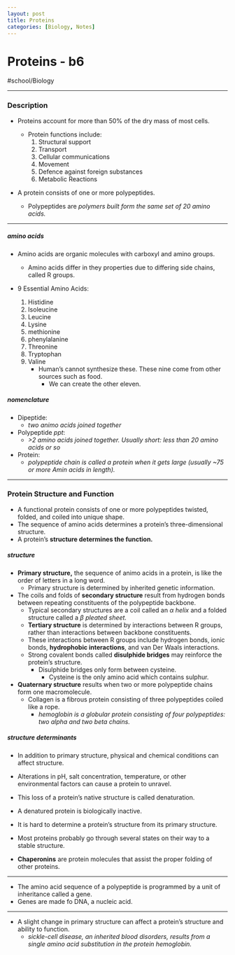 ```yaml
---
layout: post
title: Proteins
categories: [Biology, Notes]
---
```

# Proteins - b6
#school/Biology
- - - -
### Description
* Proteins account for more than 50% of the dry mass of most cells.
	* Protein functions include:
		1. Structural support
		2. Transport
		3. Cellular communications
		4. Movement
		5. Defence against foreign substances
		6. Metabolic Reactions

* A protein consists of one or more polypeptides.
	* Polypeptides are _polymers built form the same set of 20 amino acids._
- - - -
##### amino acids
* Amino acids are organic molecules with carboxyl and amino groups.
	* Amino acids differ in they properties due to differing side chains, called R groups.

* 9 Essential Amino Acids:
	1. Histidine
	2. Isoleucine
	3. Leucine
	4. Lysine
	5. methionine
	6. phenylalanine
	7. Threonine
	8. Tryptophan
	9. Valine
		* Human’s cannot synthesize these. These nine come from other sources such as food.
			* We can create the other eleven.

##### nomenclature
* Dipeptide:
	* _two animo acids joined together_
* Polypeptide _ppt_:
	* _>2 amino acids joined together. Usually short: less than 20 amino acids or so_
* Protein:
	* _polypeptide chain is called a protein when it gets large (usually ~75 or more Amin acids in length)._
- - - -
### Protein Structure and Function
* A functional protein consists of one or more polypeptides twisted, folded, and coiled into unique shape.
* The sequence of amino acids determines a protein’s three-dimensional structure.
* A protein’s **structure determines the function.**

##### structure
* **Primary structure,** the sequence of animo acids in a protein, is like the order of letters in a long word.
	* Primary structure is determined by inherited genetic information.
* The coils and folds of **secondary structure** result from hydrogen bonds between repeating constituents of the polypeptide backbone.
	* Typical secondary structures are a coil called an _α helix_ and a folded structure called a _β pleated sheet._
	* **Tertiary structure** is determined by interactions between R groups, rather than interactions between backbone constituents.
	* These interactions between R groups include hydrogen bonds, ionic bonds, **hydrophobic interactions**, and van Der Waals interactions.
	* Strong covalent bonds called **disulphide bridges** may reinforce the protein’s structure.
		* Disulphide bridges only form between cysteine.
			* Cysteine is the only amino acid which contains sulphur.
* **Quaternary structure** results when two or more polypeptide chains form one macromolecule.
	* Collagen is a fibrous protein consisting of three polypeptides coiled like a rope.
		* _hemoglobin is a globular protein consisting of four polypeptides: two alpha and two beta chains._

##### structure determinants
* In addition to primary structure, physical and chemical conditions can affect structure.
* Alterations in pH, salt concentration, temperature, or other environmental factors can cause a protein to unravel.
* This loss of a protein’s native structure is called denaturation.
* A denatured protein is biologically inactive.

* It is hard to determine a protein’s structure from its primary structure.
* Most proteins probably go through several states on their way to a stable structure.
* **Chaperonins** are protein molecules that assist the proper folding of other proteins.
- - - -
* The amino acid sequence of a polypeptide is programmed by a unit of inheritance called a gene.
* Genes are made fo DNA, a nucleic acid.
- - - -
* A slight change in primary structure can affect a protein’s structure and ability to function.
	* _sickle-cell disease, an inherited blood disorders, results from a single amino acid substitution in the protein hemoglobin._
